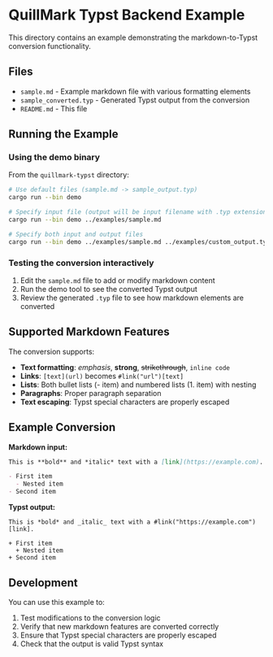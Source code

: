 # QuillMark Typst Backend Example

This directory contains an example demonstrating the markdown-to-Typst conversion functionality.

## Files

- `sample.md` - Example markdown file with various formatting elements
- `sample_converted.typ` - Generated Typst output from the conversion
- `README.md` - This file

## Running the Example

### Using the demo binary

From the `quillmark-typst` directory:

```bash
# Use default files (sample.md -> sample_output.typ)
cargo run --bin demo

# Specify input file (output will be input filename with .typ extension)
cargo run --bin demo ../examples/sample.md

# Specify both input and output files
cargo run --bin demo ../examples/sample.md ../examples/custom_output.typ
```

### Testing the conversion interactively

1. Edit the `sample.md` file to add or modify markdown content
2. Run the demo tool to see the converted Typst output
3. Review the generated `.typ` file to see how markdown elements are converted

## Supported Markdown Features

The conversion supports:

- **Text formatting**: *emphasis*, **strong**, ~~strikethrough~~, `inline code`
- **Links**: `[text](url)` becomes `#link("url")[text]`
- **Lists**: Both bullet lists (- item) and numbered lists (1. item) with nesting
- **Paragraphs**: Proper paragraph separation
- **Text escaping**: Typst special characters are properly escaped

## Example Conversion

**Markdown input:**
```markdown
This is **bold** and *italic* text with a [link](https://example.com).

- First item
  - Nested item
- Second item
```

**Typst output:**
```typst
This is *bold* and _italic_ text with a #link("https://example.com")[link].

+ First item
  + Nested item
+ Second item
```

## Development

You can use this example to:

1. Test modifications to the conversion logic
2. Verify that new markdown features are converted correctly
3. Ensure that Typst special characters are properly escaped
4. Check that the output is valid Typst syntax